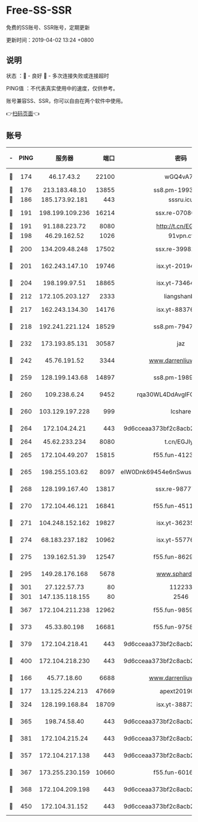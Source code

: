 # Free-SS-SSR

免费的SS账号、SSR账号，定期更新

更新时间：2019-04-02 13:24 +0800

## 说明

状态     ：🙂 - 良好 🙁 - 多次连接失败或连接超时

PING值   ：不代表真实使用中的速度，仅供参考。

账号兼容SS、SSR，你可以自由在两个软件中使用。

👉[扫码页面](https://liesauer.github.io/Free-SS-SSR/)👈

## 账号

|-|PING|服务器|端口|密码|加密方式|区域|
|:----:|:----:|:-----:|-----:|:----:|:----:|:----:|
|🙂|174|46.17.43.2|22100|wGQ4vA7D|aes-256-gcm|RU|
|🙂|176|213.183.48.10|13855|ss8.pm-19938784|rc4-md5|RU|
|🙂|186|185.173.92.181|443|sssru.icu|rc4-md5|RU|
|🙂|191|198.199.109.236|16214|ssx.re-07080602|aes-256-cfb|US|
|🙂|191|91.188.223.72|8080|http://t.cn/EGJIyrl|rc4-md5|RU|
|🙂|198|46.29.162.52|1026|91vpn.cf|rc4-md5|RU|
|🙂|200|134.209.48.248|17502|ssx.re-39982582|aes-256-cfb|US|
|🙂|201|162.243.147.10|19746|isx.yt-20194011|aes-256-cfb|US|
|🙂|204|198.199.97.51|18865|isx.yt-73464037|aes-256-cfb|US|
|🙂|212|172.105.203.127|2333|liangshanbo|chacha20|JP|
|🙂|217|162.243.134.30|14176|isx.yt-88376949|aes-256-cfb|US|
|🙂|218|192.241.221.124|18529|ss8.pm-79474196|aes-256-cfb|US|
|🙂|232|173.193.85.131|30587|jaz|aes-256-cfb|US|
|🙂|242|45.76.191.52|3344|www.darrenliuwei.com|aes-256-cfb|AU|
|🙂|259|128.199.143.68|14897|ss8.pm-19893940|aes-256-cfb|SG|
|🙂|260|109.238.6.24|9452|rqa30WL4DdAvgIFG6Fs3znzTa|aes-256-cfb|FR|
|🙂|260|103.129.197.228|999|lcshare|aes-256-cfb|US|
|🙂|264|172.104.24.21|443|9d6cceaa373bf2c8acb22e60b6a58be6|aes-256-cfb|US|
|🙂|264|45.62.233.234|8080|t.cn/EGJIyrl|rc4-md5|CA|
|🙂|265|172.104.49.207|15815|f55.fun-41236190|aes-256-cfb|SG|
|🙂|265|198.255.103.62|8097|eIW0Dnk69454e6nSwuspv9DmS201tQ0D|aes-256-cfb|US|
|🙂|268|128.199.167.40|13817|ssx.re-98777961|aes-256-cfb|SG|
|🙂|270|172.104.46.121|16841|f55.fun-45111251|aes-256-cfb|SG|
|🙂|271|104.248.152.162|19827|isx.yt-36235120|aes-256-cfb|SG|
|🙂|274|68.183.237.182|10962|isx.yt-55776623|aes-256-cfb|SG|
|🙂|275|139.162.51.39|12547|f55.fun-86298240|aes-256-cfb|SG|
|🙂|295|149.28.176.168|5678|www.sphard.com|aes-256-cfb|SG|
|🙂|301|27.122.57.73|80|112233|chacha20|HK|
|🙂|301|147.135.118.155|80|2546|chacha20|US|
|🙂|367|172.104.211.238|12962|f55.fun-98592445|aes-256-cfb|US|
|🙂|373|45.33.80.198|16681|f55.fun-97588785|aes-256-cfb|US|
|🙂|379|172.104.218.41|443|9d6cceaa373bf2c8acb22e60b6a58be6|aes-256-cfb|US|
|🙂|400|172.104.218.230|443|9d6cceaa373bf2c8acb22e60b6a58be6|aes-256-cfb|US|
|🙂|166|45.77.18.60|6688|www.darrenliuwei.com|aes-256-cfb|JP|
|🙂|177|13.125.224.213|47669|apext2019001|chacha20|KR|
|🙂|324|128.199.168.84|18709|isx.yt-38873117|aes-256-cfb|SG|
|🙂|365|198.74.58.40|443|9d6cceaa373bf2c8acb22e60b6a58be6|aes-256-cfb|US|
|🙂|381|172.104.215.24|443|9d6cceaa373bf2c8acb22e60b6a58be6|aes-256-cfb|US|
|🙁|357|172.104.217.138|443|9d6cceaa373bf2c8acb22e60b6a58be6|aes-256-cfb|US|
|🙁|367|173.255.230.159|10660|f55.fun-60161528|aes-256-cfb|US|
|🙁|368|172.104.209.198|443|9d6cceaa373bf2c8acb22e60b6a58be6|aes-256-cfb|US|
|🙁|450|172.104.31.152|443|9d6cceaa373bf2c8acb22e60b6a58be6|aes-256-cfb|US|
